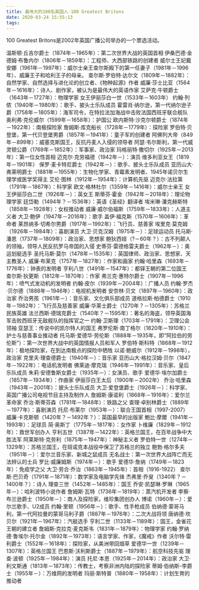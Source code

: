 ```yaml
---
title: 最伟大的100名英国人-100 Greatest Britons
date: 2020-03-24 15:55:13
tags:
---
```


100 Greatest Britons是2002年英国广播公司举办的一个票选活动。

温斯顿·丘吉尔爵士（1874年－1965年）：第二次世界大战的英国首相
伊桑巴德·金德姆·布鲁内尔（1806年－1859年）：工程师、大西部铁路的创建者
威尔士王妃戴安娜（1961年－1997年）：威尔士亲王查尔斯殿下的第一任妻子（1981年－1996年）、威廉王子和哈利王子的母亲。
查尔斯·罗伯特·达尔文（1809年－1882年）：自然学家、自然选择与进化论的创立者、《物种起源》作者
威廉·莎士比亚（1564年－1616年）：诗人、剧作家，被认为是最伟大的英语作家
艾萨克·牛顿爵士（1643年－1727年）：物理学家
女王伊丽莎白一世（1533年－1603年）
约翰·列侬（1940年－1980年）：歌手、披头士乐队成员
霍雷肖·纳尔逊，第一代纳尔逊子爵（1758年－1805年）：海军司令，在特拉法加海战中击败法国西班牙联合舰队
奥利弗·克伦威尔（1599年－1658年）：护国公
欧内斯特·沙克尔顿爵士（1874年－1922年）：南极探险家
詹姆斯·库克船长（1728年－1779年）：探险家
罗伯特·贝登堡，第一代贝登堡男爵（1857年－1941年）：童子军的创建者
阿佛列大帝（849年－899年）：威塞克斯国王，反抗丹麦人入侵的领导者
阿瑟·韦尔斯利，第一代威灵顿公爵（1769年－1852年）：军事家、政治家
玛格丽特·撒切尔（1925年－2013年）：第一位女性首相
迈克尔·克劳福德（1942年－）：演员
维多利亚女王（1819年－1901年）
保罗·麦卡特尼爵士（1942年－）：歌手、披头士乐队成员
亚历山大·弗莱明爵士（1881年－1955年）：生物化学家、青霉素发明者、1945年诺贝尔生理学或医学奖得主
艾伦·图林（1912年－1954年）：计算机先驱
迈克尔·法拉第（1791年－1867年）：科学家
欧文·格林杜尔（1359年－1416年）：威尔士亲王
女王伊丽莎白二世（1926年－）：英女王
斯蒂芬·霍金（1942年－2018年）：理论物理学家
廷岱勒（1494年？－1536年）：英语《圣经》翻译者
埃米琳·潘克赫斯特（1858年－1928年）：女权推动者
威廉·威尔伯福斯（1759年－1833年）：人道主义者
大卫·鲍伊（1947年－2016年）：歌手
盖伊·福克斯（1570年－1606年）：革命者
莱昂纳多·切希尔男爵（1917年－1992年）：飞行员、慈善家
埃里克·莫克姆（1926年－1984年）：喜剧演员
大卫·贝克汉姆（1975年－）：足球运动员
托马斯·潘恩（1737年－1809年）：政治家、思想家
鲍狄西娅（?－60年？）：古不列颠人的领袖，领导人民反抗罗马帝国的入侵
史蒂芬·雷德格雷夫爵士（1962年－）：奥运划艇选手
圣托马斯·莫尔（1478年－1535年）：英国律师、政治家、思想家、天主教圣人
威廉·布莱克（1757年－1827年）：作家和画家
约翰·哈里森（1693年－1776年）：钟表的发明者
亨利八世（1491年－1547年）：都铎王朝的第二位国王
查尔斯·狄更斯（1812年－1870年）：作家
弗兰克·惠特尔爵士（1907年－1996年）：喷气式发动机的发明者
约翰·皮尔（1939年－2004年）：广播人员
约翰·罗杰·贝尔德（1888年－1946年）：电视机发明者
安奈林·贝文（1897年－1960年）：政治家
乔治男孩（1961年－）：音乐家、文化俱乐部成员
道格拉斯·柏德爵士（1910年－1982年）：飞行员及慈善家
威廉·华莱士爵士（1270年？－1305年）：苏格兰民族英雄
法兰西斯·德瑞克爵士（1540年？－1595年）：著名的海盗，领导英国海军击败西班牙无敌舰队的指挥官之一
约翰·卫斯理（1703年－1791年）：卫理公会领袖
亚瑟王：传说中的凯尔特人的国王
弗罗伦斯·南丁格尔（1820年－1910年）：护士与慈善事业推动者
托马斯·爱德华·劳伦斯（1888年－1935年，即“阿拉伯的劳伦斯”）：第一次世界大战中的英国情报人员和军人
罗伯特·斯科特（1868年－1912年）：极地探险家，在到达南极点的探险中牺牲
以诺·鲍威尔（1912年－1998年），政治家
克里夫·理查德爵士（1940年－）：音乐家
亚历山大·格拉汉姆·贝尔（1847年－1922年）：电话机发明者
佛莱迪·摩克瑞（1946年－1991年）：音乐家、皇后乐队成员
朱莉·安德鲁斯女爵士（1935年－）：女演员、歌手
爱德华·埃尔加爵士（1857年－1934年）：作曲家
伊丽莎白王太后（1900年－2002年）
乔治·哈里森（1943年－2001年）：披头士乐队成员
大卫·爱登堡爵士（1926年－）：科学家、英国广播公司电视节目主持及制作人
詹姆斯·康诺利（1868年－1916年）：爱尔兰革命家
乔治·斯蒂芬森（1781年－1848年）：铁路之父
查理·卓别林爵士（1889年－1977年）：喜剧演员
托尼·布莱尔（1953年－）：联合王国首相（1997-2007）
威廉·卡克斯顿（1420年？－1492年？）：英国最早的出版家
鮑比·摩爾（1941年－1993年）：足球员
简·奥斯丁（1775年－1817年）：女作家
卜维廉（1829年－1912年）：救世军创办人
亨利五世（1387年－1422年）：英格兰国王，在百年战争中大胜法军
阿莱斯特·克劳利（1875年－1947年）：神秘主义者
罗伯特一世（1274年－1329年）：苏格兰国王，在班诺克本战役中保卫了苏格兰的独立
鲍勃·格尔多夫（1951年－）：爱尔兰音乐家、新城之鼠成员
无名战士：第一次世界大战阵亡而无法辨认的士兵
罗比·威廉姆斯（1974年－）：歌手
爱德华·詹纳（1749年－1823年）：免疫学之父
大卫·劳合·乔治（1863年－1945年）：首相（1916-1922）
查尔斯·巴贝奇（1791年－1871年）：数学家及电脑学先锋
杰弗里·乔叟（1340年？－1400年？）：诗人
理查三世（1452年－1485年）：国王
乔安·凯瑟琳·罗琳（1965年－）：哈利波特小说作者
詹姆斯·瓦特（1736年－1819年）：蒸汽机开发者
李察·布兰逊爵士（1950年－）：商人及探险家，维珍集团创办人
博诺（1960年－）：爱尔兰歌手、U2成员
约翰·里顿（1956年－）：歌手、性手枪成员
伯纳德·蒙哥马利，第一代阿拉曼的蒙哥马利子爵（1887年－1976年）：二次大战将领
唐纳德·坎贝尔（1921年－1967年）：汽艇选手
亨利二世（1133年－1189年）：国王，金雀花王朝的建立者
詹姆斯·克拉克·麦克斯韦（1831年－1879年）：物理学家
约翰·罗纳德·鲁埃尔·托尔金（1892年－1973年）：语言学家、作家，《魔戒》作者
沃尔特·雷利爵士（1552年－1618年）：探险家，从美洲带回烟草
爱德华一世（1239年－1307年）：英格兰国王
巴恩斯·沃利斯爵士（1887年－1979年）：航空科技先驱
理查·波顿（1925年－1984年）：演员
托尼·本恩（1925年－2014年）：政治家
大卫·利文斯通（1813年－1873年）：传教士，考察非洲内陆的探险家
蒂姆·伯纳斯-李爵士（1955年－）：万维网的发明者
玛丽·斯特普（1880年－1958年）：计划生育的推动者
